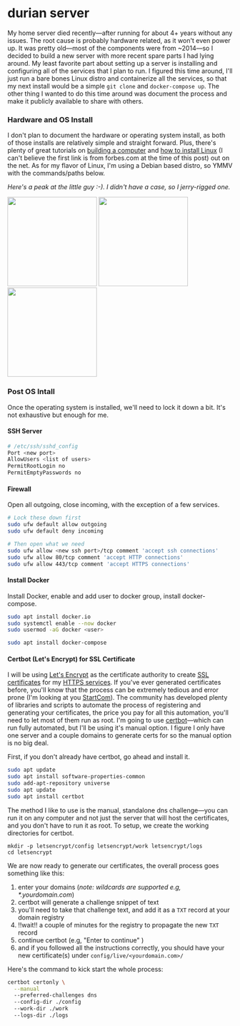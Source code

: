 # durian server

My home server died recently&mdash;after running for about 4+ years without any issues. The root cause is probably hardware related, as it won't even power up. It was pretty old&mdash;most of the components were from ~2014&mdash;so I decided to build a new server with more recent spare parts I had lying around. My least favorite part about setting up a server is installing and configuring all of the services that I plan to run. I figured this time around, I'll just run a bare bones Linux distro and containerize all the services, so that my next install would be a simple `git clone` and `docker-compose up`. The other thing I wanted to do this time around was document the process and make it publicly available to share with others.

### Hardware and OS Install 

I don't plan to document the hardware or operating system install, as both of those installs are relatively simple and straight forward. Plus, there's plenty of great tutorials on [building a computer](https://www.google.com/search?q=building+a+server+hardware) and [how to install Linux](https://www.google.com/search?q=install+linux+tutorial) (I can't believe the first link is from forbes.com at the time of this post) out on the net. As for my flavor of Linux, I'm using a Debian based distro, so YMMV with the commands/paths below.

_Here's a peak at the little guy :-). I didn't have a case, so I jerry-rigged one._

<img src="https://github.com/ikumen/durian-server/blob/master/images/IMG_20200514_161609.jpg" width="200"/> <img src="https://github.com/ikumen/durian-server/blob/master/images/IMG_20200514_161618.jpg" width="200"/> <img src="https://github.com/ikumen/durian-server/blob/master/images/IMG_20200514_161626.jpg" width="200"/>


### Post OS Intall

Once the operating system is installed, we'll need to lock it down a bit. It's not exhaustive but enough for me. 

#### SSH Server

```bash
# /etc/ssh/sshd_config
Port <new port>
AllowUsers <list of users>
PermitRootLogin no
PermitEmptyPasswords no
```

#### Firewall

Open all outgoing, close incoming, with the exception of a few services.

```bash
# Lock these down first
sudo ufw default allow outgoing
sudo ufw default deny incoming

# Then open what we need
sudo ufw allow <new ssh port>/tcp comment 'accept ssh connections'
sudo ufw allow 80/tcp comment 'accept HTTP connections'
sudo ufw allow 443/tcp comment 'accept HTTPS connections'
```

#### Install Docker

Install Docker, enable and add user to docker group, install docker-compose.

```bash
sudo apt install docker.io
sudo systemctl enable --now docker
sudo usermod -aG docker <user>

sudo apt install docker-compose
```

#### Certbot (Let's Encrypt) for SSL Certificate

I will be using [Let's Encrypt](https://letsencrypt.org/) as the certificate authority to create [SSL certificates](https://en.wikipedia.org/wiki/Public_key_certificate) for my [HTTPS services](https://en.wikipedia.org/wiki/HTTPS). If you've ever generated certificates before, you'll know that the process can be extremely tedious and error prone (I'm looking at you [StartCom](https://en.wikipedia.org/wiki/StartCom)). The community has developed plenty of libraries and scripts to automate the process of registering and generating your certificates, the price you pay for all this automation, you'll need to let most of them run as root. I'm going to use [certbot](https://certbot.eff.org/)&mdash;which can run fully automated, but I'll be using it's manual option. I figure I only have one server and a couple domains to generate certs for so the manual option is no big deal. 

First, if you don't already have certbot, go ahead and install it.

```bash
sudo apt update
sudo apt install software-properties-common
sudo add-apt-repository universe
sudo apt update
sudo apt install certbot
```

The method I like to use is the manual, standalone dns challenge&mdash;you can run it on any computer and not just the server that will host the certificates, and you don't have to run it as root. To setup, we create the working directories for certbot.

```
mkdir -p letsencrypt/config letsencrypt/work letsencrypt/logs
cd letsencrypt
```
We are now ready to generate our certificates, the overall process goes something like this:

1) enter your domains (_note: wildcards are supported e.g, *.yourdomain.com_)
1) certbot will generate a challenge snippet of text
1) you'll need to take that challenge text, and add it as a `TXT` record at your domain registry
1) !!wait!! a couple of minutes for the registry to propagate the new `TXT` record
1) continue certbot (e.g, "Enter to continue" )
1) and if you followed all the instructions correctly, you should have your new certificate(s) under `config/live/<yourdomain.com>/`

Here's the command to kick start the whole process:
```bash
certbot certonly \
  --manual 
  --preferred-challenges dns 
  --config-dir ./config 
  --work-dir ./work 
  --logs-dir ./logs
```



